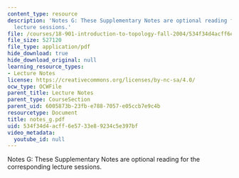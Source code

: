 ```yaml
---
content_type: resource
description: 'Notes G: These Supplementary Notes are optional reading for the corresponding
  lecture sessions.'
file: /courses/18-901-introduction-to-topology-fall-2004/534f34d4acff6e5733e89234c5e397bf_notes_g.pdf
file_size: 527120
file_type: application/pdf
hide_download: true
hide_download_original: null
learning_resource_types:
- Lecture Notes
license: https://creativecommons.org/licenses/by-nc-sa/4.0/
ocw_type: OCWFile
parent_title: Lecture Notes
parent_type: CourseSection
parent_uid: 6005873b-23fb-e788-7057-e05ccb7e9c4b
resourcetype: Document
title: notes_g.pdf
uid: 534f34d4-acff-6e57-33e8-9234c5e397bf
video_metadata:
  youtube_id: null
---
```

Notes G: These Supplementary Notes are optional reading for the corresponding lecture sessions.